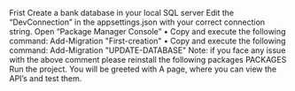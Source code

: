 Frist Create a bank database in your local SQL server 
Edit the “DevConnection” in the appsettings.json with your correct connection string. 
Open “Package Manager Console”
•	Copy and execute the following command: Add-Migration "First-creation"
•	Copy and execute the following command: Add-Migration "UPDATE-DATABASE"
Note: if you face any issue with the above comment please reinstall the following packages 
PACKAGES 
Run the project.
You will be greeted with A page, where you can view the API’s and test them. 

 


